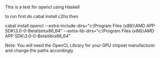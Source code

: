 This is a test for opencl using Haskell

to run first do cabal install c2hs then

cabal install opencl --extra-include-dirs="c:\Program Files (x86)\AMD APP SDK\3.0-0-Beta\bin\x86_64" --extra-lib-dirs="c:\Program Files (x86)\AMD APP SDK\3.0-0-Beta\lib\x86_64"
 
Note: You will need the OpenCL Library for your GPU chipset manufacturer and change the paths accordingly